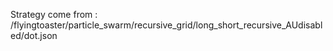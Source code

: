 Strategy come from : /flyingtoaster/particle_swarm/recursive_grid/long_short_recursive_AUdisabled/dot.json